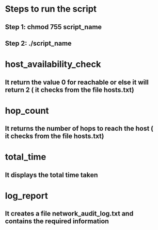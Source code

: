 # Steps to run the script
## Step 1: chmod 755 script_name
## Step 2: ./script_name

# host_availability_check
## It return the value 0 for reachable or else it will return 2 ( it checks from the file hosts.txt)

# hop_count
## It returns the number of hops to reach the host ( it checks from the file hosts.txt)

# total_time
## It displays the total time taken

# log_report
## It creates a file network_audit_log.txt and contains the required information
